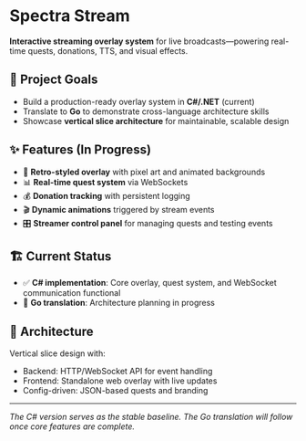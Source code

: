 # Spectra Stream

**Interactive streaming overlay system** for live broadcasts—powering real-time quests, donations, TTS, and visual effects.

## 🎯 Project Goals
- Build a production-ready overlay system in **C#/.NET** (current)
- Translate to **Go** to demonstrate cross-language architecture skills
- Showcase **vertical slice architecture** for maintainable, scalable design

## ✨ Features (In Progress)
- 🎨 **Retro-styled overlay** with pixel art and animated backgrounds
- 📊 **Real-time quest system** via WebSockets
- 💰 **Donation tracking** with persistent logging
- 🎬 **Dynamic animations** triggered by stream events
- 🎛️ **Streamer control panel** for managing quests and testing events

## 🏗️ Current Status
- ✅ **C# implementation**: Core overlay, quest system, and WebSocket communication functional
- 🚧 **Go translation**: Architecture planning in progress

## 🧠 Architecture
Vertical slice design with:
- Backend: HTTP/WebSocket API for event handling
- Frontend: Standalone web overlay with live updates
- Config-driven: JSON-based quests and branding

---

*The C# version serves as the stable baseline. The Go translation will follow once core features are complete.*
